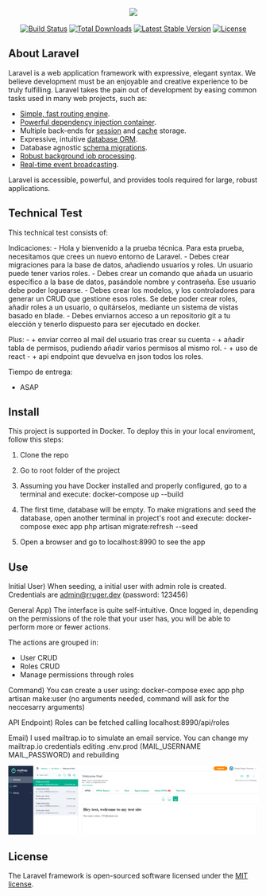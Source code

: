 <p align="center"><a href="https://laravel.com" target="_blank"><img src="https://raw.githubusercontent.com/laravel/art/master/logo-lockup/5%20SVG/2%20CMYK/1%20Full%20Color/laravel-logolockup-cmyk-red.svg" width="400"></a></p>

<p align="center">
<a href="https://travis-ci.org/laravel/framework"><img src="https://travis-ci.org/laravel/framework.svg" alt="Build Status"></a>
<a href="https://packagist.org/packages/laravel/framework"><img src="https://img.shields.io/packagist/dt/laravel/framework" alt="Total Downloads"></a>
<a href="https://packagist.org/packages/laravel/framework"><img src="https://img.shields.io/packagist/v/laravel/framework" alt="Latest Stable Version"></a>
<a href="https://packagist.org/packages/laravel/framework"><img src="https://img.shields.io/packagist/l/laravel/framework" alt="License"></a>
</p>

## About Laravel

Laravel is a web application framework with expressive, elegant syntax. We believe development must be an enjoyable and creative experience to be truly fulfilling. Laravel takes the pain out of development by easing common tasks used in many web projects, such as:

- [Simple, fast routing engine](https://laravel.com/docs/routing).
- [Powerful dependency injection container](https://laravel.com/docs/container).
- Multiple back-ends for [session](https://laravel.com/docs/session) and [cache](https://laravel.com/docs/cache) storage.
- Expressive, intuitive [database ORM](https://laravel.com/docs/eloquent).
- Database agnostic [schema migrations](https://laravel.com/docs/migrations).
- [Robust background job processing](https://laravel.com/docs/queues).
- [Real-time event broadcasting](https://laravel.com/docs/broadcasting).

Laravel is accessible, powerful, and provides tools required for large, robust applications.

## Technical Test

This technical test consists of:

Indicaciones:
    - Hola y bienvenido a la prueba técnica. Para esta prueba, necesitamos que
    crees un nuevo entorno de Laravel.
    - Debes crear migraciones para la base de datos, añadiendo usuarios y roles.
    Un usuario puede tener varios roles.
    - Debes crear un comando que añada un usuario específico a la base de datos,
    pasándole nombre y contraseña. Ese usuario debe poder loguearse.
    - Debes crear los modelos, y los controladores para generar un CRUD que
    gestione esos roles. Se debe poder crear roles, añadir roles a un usuario, o
    quitárselos, mediante un sistema de vistas basado en blade.
    - Debes enviarnos acceso a un repositorio git a tu elección y tenerlo dispuesto
    para ser ejecutado en docker.

Plus:
    - + enviar correo al mail del usuario tras crear su cuenta
    - + añadir tabla de permisos, pudiendo añadir varios permisos al mismo rol.
    - + uso de react
    - + api endpoint que devuelva en json todos los roles.

Tiempo de entrega:
- ASAP


## Install

This project is supported in Docker.
To deploy this in your local enviroment, follow this steps:

1) Clone the repo

2) Go to root folder of the project

3) Assuming you have Docker installed and properly configured, go to a terminal and execute: docker-compose up --build

4) The first time, database will be empty. To make migrations and seed the database, open another terminal in project's root and execute: docker-compose exec app php artisan migrate:refresh --seed  

5) Open a browser and go to localhost:8990 to see the app


## Use

Initial User) When seeding, a initial user with admin role is created. Credentials are admin@rruger.dev (password: 123456)

General App) The interface is quite self-intuitive. Once logged in, depending on the permissions of the role that your user has, you will be able to perform more or fewer actions.

The actions are grouped in:

- User CRUD
- Roles CRUD
- Manage permissions through roles


Command) You can create a user using: docker-compose exec app php artisan make:user (no arguments needed, command will ask for the neccesarry arguments) 

API Endpoint) Roles can be fetched calling localhost:8990/api/roles

Email) I used mailtrap.io to simulate an email service. You can change my mailtrap.io credentials editing .env.prod (MAIL_USERNAME MAIL_PASSWORD) and rebuilding

![Alt text](./emailing.png?raw=true "Emails sended by this app")



## License

The Laravel framework is open-sourced software licensed under the [MIT license](https://opensource.org/licenses/MIT).

